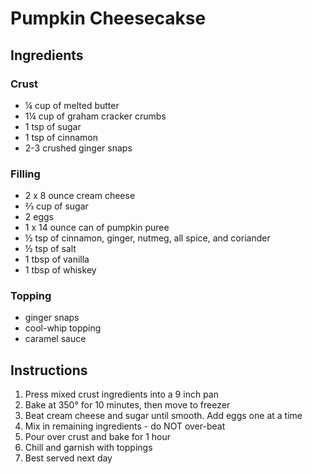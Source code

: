 # Pumpkin Cheesecakse

## Ingredients

### Crust

- &frac14; cup of melted butter
- 1&frac14; cup of graham cracker crumbs
- 1 tsp of sugar
- 1 tsp of cinnamon
- 2-3 crushed ginger snaps

### Filling

- 2 x 8 ounce cream cheese
- &#x2154; cup of sugar
- 2 eggs
- 1 x 14 ounce can of pumpkin puree
- &frac12; tsp of cinnamon, ginger, nutmeg, all spice, and coriander
- &frac12; tsp of salt
- 1 tbsp of vanilla
- 1 tbsp of whiskey

### Topping

- ginger snaps
- cool-whip topping
- caramel sauce

## Instructions

1. Press mixed crust ingredients into a 9 inch pan
2. Bake at 350&deg; for 10 minutes, then move to freezer
3. Beat cream cheese and sugar until smooth. Add eggs one at a time
4. Mix in remaining ingredients - do NOT over-beat
5. Pour over crust and bake for 1 hour
6. Chill and garnish with toppings
7. Best served next day
